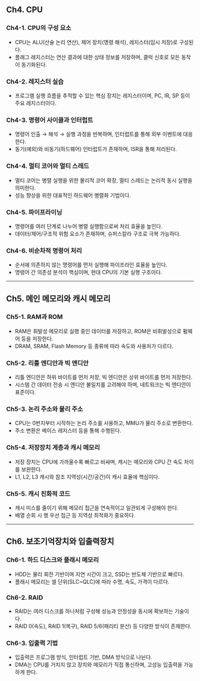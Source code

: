 ## Ch4. CPU

### Ch4-1. CPU의 구성 요소
- CPU는 ALU(산술 논리 연산), 제어 장치(명령 해석), 레지스터(임시 저장)로 구성된다.
- 플래그 레지스터는 연산 결과에 대한 상태 정보를 저장하며, 클럭 신호로 모든 동작이 동기화된다.

### Ch4-2. 레지스터 실습
- 프로그램 실행 흐름을 추적할 수 있는 핵심 장치는 레지스터이며, PC, IR, SP 등이 주요 레지스터이다.

### Ch4-3. 명령어 사이클과 인터럽트
- 명령어 인출 → 해석 → 실행 과정을 반복하며, 인터럽트를 통해 외부 이벤트에 대응한다.
- 동기(예외)와 비동기(하드웨어) 인터럽트가 존재하며, ISR을 통해 처리된다.

### Ch4-4. 멀티 코어와 멀티 스레드
- 멀티 코어는 병렬 실행을 위한 물리적 코어 확장, 멀티 스레드는 논리적 동시 실행을 의미한다.
- 성능 향상을 위한 대표적인 하드웨어 병렬화 기법이다.

### Ch4-5. 파이프라이닝
- 명령어를 여러 단계로 나누어 병렬 실행함으로써 처리 효율을 높인다.
- 데이터/제어/구조적 위험 요소가 존재하며, 슈퍼스칼라 구조로 극복 가능하다.

### Ch4-6. 비순차적 명령어 처리
- 순서에 의존하지 않는 명령어를 먼저 실행해 파이프라인 효율을 높인다.
- 명령어 간 의존성 분석이 핵심이며, 현대 CPU의 기본 실행 구조이다.

---

## Ch5. 메인 메모리와 캐시 메모리

### Ch5-1. RAM과 ROM
- RAM은 휘발성 메모리로 실행 중인 데이터를 저장하고, ROM은 비휘발성으로 펌웨어 등을 저장한다.
- DRAM, SRAM, Flash Memory 등 종류에 따라 속도와 사용처가 다르다.

### Ch5-2. 리틀 엔디안과 빅 엔디안
- 리틀 엔디안은 하위 바이트를 먼저 저장, 빅 엔디안은 상위 바이트를 먼저 저장한다.
- 시스템 간 데이터 전송 시 엔디안 불일치를 고려해야 하며, 네트워크는 빅 엔디안이 표준이다.

### Ch5-3. 논리 주소와 물리 주소
- CPU는 0번지부터 시작하는 논리 주소를 사용하고, MMU가 물리 주소로 변환한다.
- 주소 변환은 베이스 레지스터 등을 통해 수행된다.

### Ch5-4. 저장장치 계층과 캐시 메모리
- 저장 장치는 CPU에 가까울수록 빠르고 비싸며, 캐시는 메모리와 CPU 간 속도 차이를 보완한다.
- L1, L2, L3 캐시와 참조 지역성(시간/공간)이 캐시 효율에 핵심이다.

### Ch5-5. 캐시 친화적 코드
- 캐시 미스를 줄이기 위해 메모리 접근을 연속적이고 일관되게 구성해야 한다.
- 배열 순회 시 행 우선 접근 등 지역성 최적화가 중요하다.

---

## Ch6. 보조기억장치와 입출력장치

### Ch6-1. 하드 디스크와 플래시 메모리
- HDD는 물리 회전 기반이며 지연 시간이 크고, SSD는 반도체 기반으로 빠르다.
- 플래시 메모리는 셀 단위(SLC~QLC)에 따라 수명, 속도, 가격이 다르다.

### Ch6-2. RAID
- RAID는 여러 디스크를 하나처럼 구성해 성능과 안정성을 동시에 확보하는 기술이다.
- RAID 0(속도), RAID 1(복구), RAID 5/6(패리티 분산) 등 다양한 방식이 존재한다.

### Ch6-3. 입출력 기법
- 입출력은 프로그램 방식, 인터럽트 기반, DMA 방식으로 나뉜다.
- DMA는 CPU를 거치지 않고 장치와 메모리가 직접 통신하며, 고성능 입출력을 가능하게 한다.

